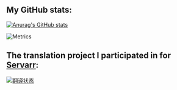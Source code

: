 <!--
**bai0012/bai0012** is a ✨ _special_ ✨ repository because its `README.md` (this file) appears on your GitHub profile.

Here are some ideas to get you started:

- 🔭 I’m currently working on ...
- 🌱 I’m currently learning ...
- 👯 I’m looking to collaborate on ...
- 🤔 I’m looking for help with ...
- 💬 Ask me about ...
- 📫 How to reach me: ...
- 😄 Pronouns: ...
- ⚡ Fun fact: ...
-->



## My GitHub stats:


[![Anurag's GitHub stats](https://github-readme-stats.vercel.app/api?username=bai0012)](https://github.com/anuraghazra/github-readme-stats)



![Metrics](https://metrics.lecoq.io/bai0012?template=classic&base.header=0&gists=1&lines=1&config.timezone=America%2FToronto)


## The translation project I participated in for [Servarr](https://translate.servarr.com/engage/servarr/zh_CN/):


<a href="https://translate.servarr.com/engage/servarr/zh_CN/">
<img src="https://translate.servarr.com/widgets/servarr/zh_CN/horizontal-auto.svg" alt="翻译状态" />
</a>
